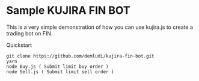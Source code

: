# Sample KUJIRA FIN BOT
This is a very simple demonstration of how you can use kujira.js to create a trading bot on FIN.

Quickstart
```
git clone https://github.com/demludi/kujira-fin-bot.git 
yarn 
node Buy.js ( Submit limit buy order ) 
node Sell.js ( Submit limit sell order ) 
```

